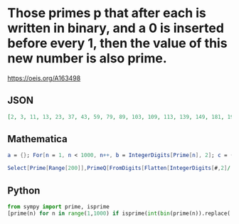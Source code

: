 # Those primes p that after each is written in binary, and a 0 is inserted before every 1, then the value of this new number is also prime\.
https://oeis.org/A163498
## JSON
```JSON
[2, 3, 11, 13, 23, 37, 43, 59, 79, 89, 103, 109, 113, 139, 149, 181, 193, 197, 227, 239, 263, 269, 281, 283, 307, 401, 433, 443, 449, 457, 463, 503, 523, 547, 587, 617, 653, 673, 691, 811, 821, 823, 829, 839, 877, 887, 911, 937, 967, 1021, 1049, 1061, 1063]
```
## Mathematica
```Mathematica
a = {}; For[n = 1, n < 1000, n++, b = IntegerDigits[Prime[n], 2]; c = {}; For[k = 1, k < Length[b] + 1, k++, AppendTo[c, 0]; If[b[[k]] == 1, AppendTo[c, 1]]]; If[PrimeQ[FromDigits[c, 2]], AppendTo[a, Prime[n]]]]; a (* _Stefan Steinerberger_, Aug 05 2009 *)
```
```Mathematica
Select[Prime[Range[200]],PrimeQ[FromDigits[Flatten[IntegerDigits[#,2]/.(1-> {0,1})],2]]&] (* _Harvey P. Dale_, Aug 22 2018 *)
```
## Python
```Python
from sympy import prime, isprime
[prime(n) for n in range(1,1000) if isprime(int(bin(prime(n)).replace('1','01'),2))] # _Chai Wah Wu_, Jul 28 2014
```
